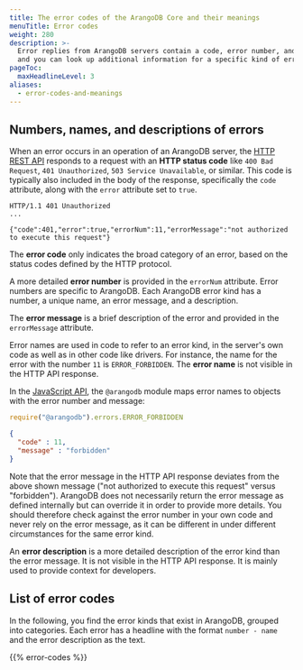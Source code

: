 ```yaml
---
title: The error codes of the ArangoDB Core and their meanings
menuTitle: Error codes
weight: 280
description: >-
  Error replies from ArangoDB servers contain a code, error number, and message
  and you can look up additional information for a specific kind of error here
pageToc:
  maxHeadlineLevel: 3
aliases:
  - error-codes-and-meanings
---
```

## Numbers, names, and descriptions of errors

When an error occurs in an operation of an ArangoDB server, the
[HTTP REST API](http-api/_index.md) responds to a request with an
**HTTP status code** like `400 Bad Request`, `401 Unauthorized`,
`503 Service Unavailable`, or similar. This code is typically also included in
the body of the response, specifically the `code` attribute, along with the
`error` attribute set to `true`.

```
HTTP/1.1 401 Unauthorized
...

{"code":401,"error":true,"errorNum":11,"errorMessage":"not authorized to execute this request"}
```

The **error code** only indicates the broad category of an error, based on the
status codes defined by the HTTP protocol.

A more detailed **error number** is provided in the `errorNum` attribute.
Error numbers are specific to ArangoDB. Each ArangoDB error kind has a number,
a unique name, an error message, and a description.

The **error message** is a brief description of the error and provided in the
`errorMessage` attribute.

Error names are used in code to refer to an error kind, in the server's own code
as well as in other code like drivers. For instance, the name for the error with
the number `11` is `ERROR_FORBIDDEN`. The **error name** is not visible in the
HTTP API response.

In the [JavaScript API](javascript-api/_index.md), the `@arangodb` module maps
error names to objects with the error number and message:

```js
require("@arangodb").errors.ERROR_FORBIDDEN
```

```json
{
  "code" : 11,
  "message" : "forbidden"
}
```

Note that the error message in the HTTP API response deviates from the above
shown message ("not authorized to execute this request" versus "forbidden").
ArangoDB does not necessarily return the error message as defined internally but
can override it in order to provide more details. You should therefore check
against the error number in your own code and never rely on the error message,
as it can be different in under different circumstances for the same error kind.

An **error description** is a more detailed description of the error kind than
the error message. It is not visible in the HTTP API response. It is mainly
used to provide context for developers.

## List of error codes

In the following, you find the error kinds that exist in ArangoDB, grouped into
categories. Each error has a headline with the format `number - name` and the
error description as the text.

{{% error-codes %}}
